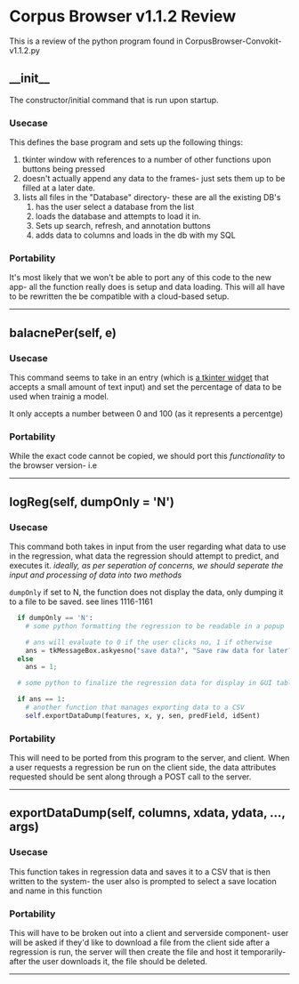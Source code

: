 # Corpus Browser v1.1.2 Review

This is a review of the python program found in CorpusBrowser-Convokit-v1.1.2.py

## \_\_init\_\_

The constructor/initial command that is run upon startup.

### Usecase

This defines the base program and sets up the following things:

1. tkinter window with references to a number of other functions upon buttons being pressed
2. doesn't actually append any data to the frames- just sets them up to be filled at a later date.
3. lists all files in the "Database" directory- these are all the existing DB's
   1. has the user select a database from the list
   2. loads the database and attempts to load it in.
   3. Sets up search, refresh, and annotation buttons
   4. adds data to columns and loads in the db with my SQL

### Portability

It's most likely that we won't be able to port any of this code to the new app- all the function really does is setup and data loading. This will all have to be rewritten the be compatible with a cloud-based setup.

---

## balacnePer(self, e)

### Usecase

This command seems to take in an entry (which is [a tkinter widget](tutorialspoint.com/python/tk_entry.htm) that accepts a small amount of text input) and set the percentage of data to be used when trainig a model.

It only accepts a number between 0 and 100 (as it represents a percentge)

### Portability

While the exact code cannot be copied, we should port this _functionality_ to the browser version- i.e

---

## logReg(self, dumpOnly = 'N')

### Usecase

This command both takes in input from the user regarding what data to use in the regression, what data the regression should attempt to predict, and executes it. _ideally, as per seperation of concerns, we should seperate the input and processing of data into two methods_

`dumpOnly` if set to N, the function does not display the data, only dumping it to a file to be saved. see lines 1116-1161

```python
  if dumpOnly == 'N':
    # some python formatting the regression to be readable in a popup

    # ans will evaluate to 0 if the user clicks no, 1 if otherwise
    ans = tkMessageBox.askyesno("save data?", "Save raw data for later?");
  else
    ans = 1;

  # some python to finalize the regression data for display in GUI tables

  if ans == 1:
    # another function that manages exporting data to a CSV
    self.exportDataDump(features, x, y, sen, predField, idSent)
```

### Portability

This will need to be ported from this program to the server, and client. When a user requests a regression be run on the client side, the data attributes requested should be sent along through a POST call to the server.

---

## exportDataDump(self, columns, xdata, ydata, ..., args)

### Usecase

This function takes in regression data and saves it to a CSV that is then written to the system- the user also is prompted to select a save location and name in this function

### Portability

This will have to be broken out into a client and serverside component- user will be asked if they'd like to download a file from the client side after a regression is run, the server will then create the file and host it temporarily- after the user downloads it, the file should be deleted.

---
